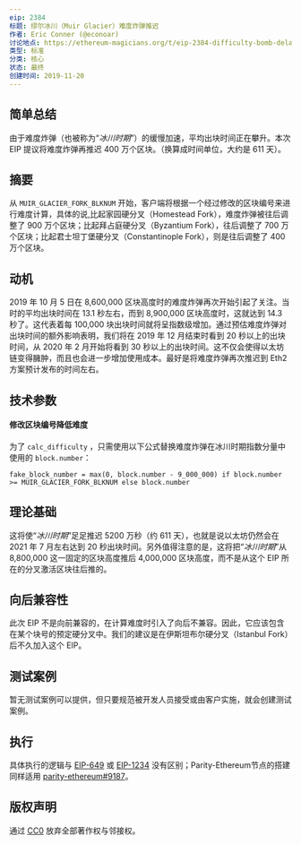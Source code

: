 ```yaml
---
eip: 2384
标题: 缪尔冰川（Muir Glacier）难度炸弹推迟
作者: Eric Conner (@econoar)
讨论地点: https://ethereum-magicians.org/t/eip-2384-difficulty-bomb-delay
类型: 标准
分类: 核心
状态: 最终
创建时间: 2019-11-20
---
```


## 简单总结
由于难度炸弹（也被称为“_冰川时期_”）的缓慢加速，平均出块时间正在攀升。本次 EIP 提议将难度炸弹再推迟 400 万个区块。（换算成时间单位，大约是 611 天）。

## 摘要
从 `MUIR_GLACIER_FORK_BLKNUM` 开始，客户端将根据一个经过修改的区块编号来进行难度计算，具体的说,比起家园硬分叉（Homestead Fork），难度炸弹被往后调整了 900 万个区块；比起拜占庭硬分叉（Byzantium Fork），往后调整了 700 万个区块；比起君士坦丁堡硬分叉（Constantinople Fork），则是往后调整了 400 万个区块。

## 动机
2019 年 10 月 5 日在 8,600,000 区块高度时的难度炸弹再次开始引起了关注。当时的平均出块时间在 13.1 秒左右，而到 8,900,000 区块高度时，这就达到 14.3 秒了。这代表着每 100,000 块出块时间就将呈指数级增加。通过预估难度炸弹对出块时间的额外影响表明，我们将在 2019 年 12 月结束时看到 20 秒以上的出块时间，从 2020 年 2 月开始将看到 30 秒以上的出块时间。这不仅会使得以太坊链变得臃肿，而且也会进一步增加使用成本。最好是将难度炸弹再次推迟到 Eth2 方案预计发布的时间左右。

## 技术参数
#### 修改区块编号降低难度
为了 `calc_difficulty` ，只需使用以下公式替换难度炸弹在冰川时期指数分量中使用的 `block.number`：

    fake_block_number = max(0, block.number - 9_000_000) if block.number >= MUIR_GLACIER_FORK_BLKNUM else block.number

## 理论基础
这将使“_冰川时期_”足足推迟 5200 万秒（约 611 天），也就是说以太坊仍然会在 2021 年 7 月左右达到 20 秒出块时间。另外值得注意的是，这将把“_冰川时期_”从 8,800,000 这一固定的区块高度推后 4,000,000 区块高度，而不是从这个 EIP 所在的分叉激活区块往后推的。

## 向后兼容性
此次 EIP 不是向前兼容的，在计算难度时引入了向后不兼容。因此，它应该包含在某个块号的预定硬分叉中。我们的建议是在伊斯坦布尔硬分叉（Istanbul Fork）后不久加入这个 EIP。

## 测试案例
暂无测试案例可以提供，但只要规范被开发人员接受或由客户实施，就会创建测试案例。

## 执行
具体执行的逻辑与 [EIP-649](./eip-649.md) 或 [EIP-1234](./eip-1234.md) 没有区别；Parity-Ethereum节点的搭建同样适用 [parity-ethereum#9187](https://github.com/paritytech/parity-ethereum/pull/9187)。

## 版权声明
通过 [CC0](https://creativecommons.org/publicdomain/zero/1.0/) 放弃全部著作权与邻接权。
